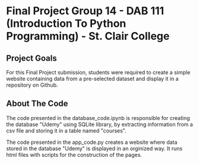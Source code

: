 # Final Project Group 14 - DAB 111 (Introduction To Python Programming) - St. Clair College

## Project Goals
For this Final Project submission, students were required to create a simple website containing data from a pre-selected dataset and display it in a repository on Github.

## About The Code
The code presented in the database_code.ipynb is responsible for creating the database "Udemy" using SQLite library, by extracting information from a csv file and storing it in a table named "courses".

The code presented in the app_code.py creates a website where data stored in the database "Udemy" is displayed in an orginized way. It runs html files with scripts for the construction of the pages.
